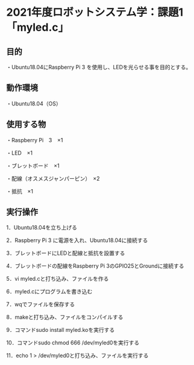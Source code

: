 # 2021年度ロボットシステム学：課題1「myled.c」

## 目的
・Ubuntu18.04にRaspberry Pi 3 を使用し、LEDを光らせる事を目的とする。

## 動作環境
・Ubuntu18.04（OS）

## 使用する物
・Raspberry Pi　3　×1

・LED　×1

・ブレットボード　×1

・配線（オスメスジャンパーピン）　×2

・抵抗　×1

## 実行操作
1．Ubuntu18.04を立ち上げる

2．Raspberry Pi 3 に電源を入れ、Ubuntu18.04に接続する

3．ブレットボードにLEDと配線と抵抗を設置する

4．ブレットボードの配線をRaspberry Pi 3のGPIO25とGroundに接続する

5．vi myled.cと打ち込み、ファイルを作る

6．myled.cにプログラムを書き込む

7．wqでファイルを保存する

8．makeと打ち込み、ファイルをコンパイルする

9．コマンドsudo install myled.koを実行する

10．コマンドsudo chmod 666 /dev/myled0を実行する

11．echo 1 > /dev/myled0と打ち込み、ファイルを実行する
